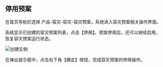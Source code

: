  ## 停用预案
 在首页导航栏选择 产品-容灾-容灾-容灾预案，系统进入容灾预案相关操作界面。
 
 系统显示已创建的容灾预案列表，点击【停用】。预案停用后，还可以继续启用，恢复容灾预案运行状态。
 
![创建实例](https://github.com/jdcloudcom/cn/blob/edit/image/JD-Cloud-DRS/stop-plan.png)

在弹出提示框中，点击右下角【确定】按钮，完成容灾预案的停用操作。
